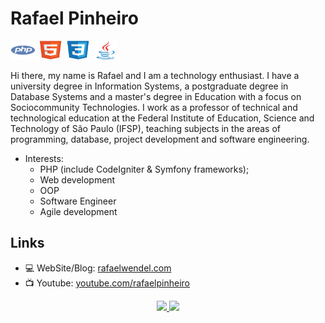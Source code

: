 <!--
**rafaelwendel/rafaelwendel** is a ✨ _special_ ✨ repository because its `README.md` (this file) appears on your GitHub profile.

Here are some ideas to get you started:

- 🔭 I’m currently working on ...
- 🌱 I’m currently learning ...
- 👯 I’m looking to collaborate on ...
- 🤔 I’m looking for help with ...
- 💬 Ask me about ...
- 📫 How to reach me: ...
- 😄 Pronouns: ...
- ⚡ Fun fact: ...
-->

# Rafael Pinheiro

<div style="display: inline_block">
  <img align="center" alt="php-logo" height="30" width="40" src="https://raw.githubusercontent.com/devicons/devicon/master/icons/php/php-plain.svg">
  <img align="center" alt="html5-logo" height="30" width="40" src="https://raw.githubusercontent.com/devicons/devicon/master/icons/html5/html5-original.svg">
  <img align="center" alt="css-logo" height="30" width="40" src="https://raw.githubusercontent.com/devicons/devicon/master/icons/css3/css3-original.svg">
  <img align="center" alt="Rafa-Python" height="30" width="40" src="https://raw.githubusercontent.com/devicons/devicon/master/icons/java/java-original.svg">
</div>
<br />
Hi there, my name is Rafael and I am a technology enthusiast. I have a university degree in Information Systems, a postgraduate degree in Database Systems and a master's degree in Education with a focus on Sociocommunity Technologies. I work as a professor of technical and technological education at the Federal Institute of Education, Science and Technology of São Paulo (IFSP), teaching subjects in the areas of programming, database, project development and software engineering.

- Interests:
  - PHP (include CodeIgniter & Symfony frameworks);
  - Web development
  - OOP
  - Software Engineer
  - Agile development

## Links

* 💻 WebSite/Blog: [rafaelwendel.com](https://rafaelwendel.com/)
* 📺 Youtube: [youtube.com/rafaelpinheiro](https://youtube.com/rafaelpinheiro)

<div align="center">
  <a href="https://github.com/rafaelwendel">
  <img height="150em" src="https://github-readme-stats.vercel.app/api?username=rafaelwendel&show_icons=true&theme=dracula&include_all_commits=true&count_private=true"/>
  <img height="150em" src="https://github-readme-stats.vercel.app/api/top-langs/?username=rafaelwendel&layout=compact&langs_count=7&theme=dracula"/>
</div>
